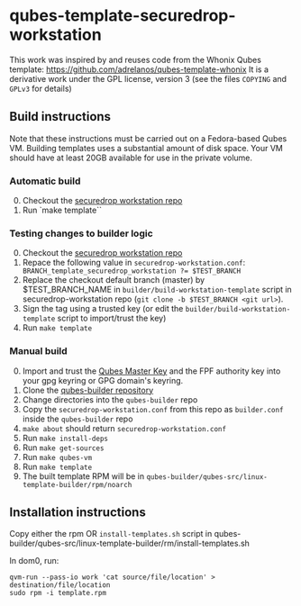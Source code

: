 # qubes-template-securedrop-workstation

This work was inspired by and reuses code from the Whonix Qubes template: https://github.com/adrelanos/qubes-template-whonix
It is a derivative work under the GPL license, version 3 (see the files `COPYING` and `GPLv3` for details)


## Build instructions

Note that these instructions must be carried out on a Fedora-based Qubes VM. Building templates uses a substantial amount of disk space.
Your VM should have at least 20GB available for use in the private volume.

### Automatic build

0. Checkout the [securedrop workstation repo](https://github.com/freedomofpress/securedrop-workstation)
1. Run `make template``

### Testing changes to builder logic

0. Checkout the [securedrop workstation repo](https://github.com/freedomofpress/securedrop-workstation)
1. Repace the following value in `securedrop-workstation.conf`: ` BRANCH_template_securedrop_workstation ?= $TEST_BRANCH` 
2. Replace the checkout default branch (master) by $TEST_BRANCH_NAME in `builder/build-workstation-template` script in securedrop-workstation repo (`git clone -b $TEST_BRANCH <git url>`).
3. Sign the tag using a trusted key (or edit the `builder/build-workstation-template` script to import/trust the key)
4. Run `make template`

### Manual build

0. Import and trust the [Qubes Master Key](https://www.qubes-os.org/security/verifying-signatures/) and the FPF authority key into your gpg keyring or GPG domain's keyring.
1. Clone the [qubes-builder repository](https://github.com/qubesos/qubes-builder)
2. Change directories into the `qubes-builder` repo
3. Copy the `securedrop-workstation.conf` from this repo as `builder.conf` inside the `qubes-builder` repo
4. `make about` should return `securedrop-workstation.conf`
5. Run `make install-deps`
6. Run `make get-sources`
7. Run `make qubes-vm`
8. Run `make template`
9. The built template RPM will be in `qubes-builder/qubes-src/linux-template-builder/rpm/noarch`

## Installation instructions

Copy either the rpm OR `install-templates.sh` script in qubes-builder/qubes-src/linux-template-builder/rm/install-templates.sh

In dom0, run:

```
qvm-run --pass-io work 'cat source/file/location' > destination/file/location
sudo rpm -i template.rpm
```
